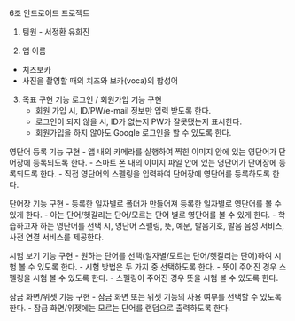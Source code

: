 6조 안드로이드 프로젝트

1. 팀원 - 서정환 유희진

2. 앱 이름
- 치즈보카
- 사진을 촬영할 때의 치즈와 보카(voca)의 합성어

3. 목표 구현 기능
  로그인 / 회원가입 기능 구현
    - 회원 가입 시, ID/PW/e-mail 정보만 입력 받도록 한다.
    - 로그인이 되지 않을 시, ID가 없는지 PW가 잘못됐는지 표시한다.
    - 회원가입을 하지 않아도 Google 로그인을 할 수 있도록 한다.

  영단어 등록 기능 구현
    - 앱 내의 카메라를 실행하여 찍힌 이미지 안에 있는 영단어가 단어장에 등록되도록 한다.
    - 스마트 폰 내의 이미지 파일 안에 있는 영단어가 단어장에 등록되도록 한다.
    - 직접 영단어의 스펠링을 입력하여 단어장에 영단어를 등록하도록 한다.

  단어장 기능 구현
    - 등록한 일자별로 폴더가 만들어져 등록한 일자별로 영단어를 볼 수 있게 한다.
    - 아는 단어/헷갈리는 단어/모르는 단어 별로 영단어를 볼 수 있게 한다.
    - 학습하고자 하는 영단어를 선택 시, 영단어 스펠링, 뜻, 예문, 발음기호, 발음 음성 서비스, 사전 연결 서비스를 제공한다.

  시험 보기 기능 구현
    - 원하는 단어를 선택(일자별/모르는 단어/헷갈리는 단어)하여 시험 볼 수 있도록 한다.
    - 시험 방법은 두 가지 중 선택하도록 한다.
    - 뜻이 주어진 경우 스펠링을 시험 볼 수 있도록 한다.
    - 스펠링이 주어진 경우 뜻을 시험 볼 수 있도록 한다.

  잠금 화면/위젯 기능 구현
    - 잠금 화면 또는 위젯 기능의 사용 여부를 선택할 수 있도록 한다.
    - 잠금 화면/위젯에는 모르는 단어를 랜덤으로 출력하도록 한다.

